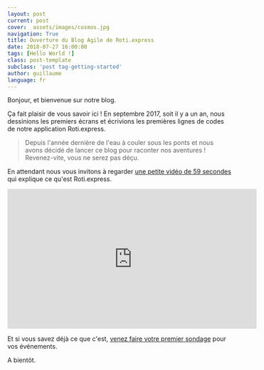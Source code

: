 ```yaml
---
layout: post
current: post
cover:  assets/images/cosmos.jpg
navigation: True
title: Ouverture du Blog Agile de Roti.express
date: 2018-07-27 16:00:00
tags: [Hello World !]
class: post-template
subclass: 'post tag-getting-started'
author: guillaume
language: fr
---
```


Bonjour, et bienvenue sur notre blog.

Ça fait plaisir de vous savoir ici ! En septembre 2017, soit il y a un an, nous dessinions les premiers écrans et écrivions les premières lignes de codes de notre application Roti.express.

> Depuis l'année dernière de l'eau à couler sous les ponts et nous avons décidé de lancer ce blog pour raconter nos aventures ! Revenez-vite, vous ne serez pas déçu.

En attendant nous vous invitons à regarder [une petite vidéo de 59 secondes](https://www.youtube.com/watch?v=pwuilJ4igWs) qui explique ce qu'est Roti.express.


<iframe width="560" height="315" src="https://www.youtube.com/embed/pwuilJ4igWs" frameborder="0" allowfullscreen></iframe>


Et si vous savez déjà ce que c'est, [venez faire votre premier sondage](https://roti.express/start) pour vos événements.

A bientôt.

